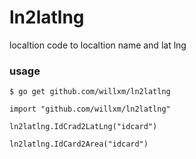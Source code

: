 # ln2latlng
localtion code to localtion name and lat lng

### usage

```shell
$ go get github.com/willxm/ln2latlng
```

```golang
import "github.com/willxm/ln2latlng"

ln2latlng.IdCrad2LatLng("idcard")

ln2latlng.IdCard2Area("idcard")

```
